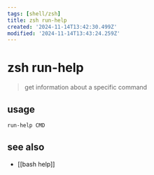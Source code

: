 ```yaml
---
tags: [shell/zsh]
title: zsh run-help
created: '2024-11-14T13:42:30.499Z'
modified: '2024-11-14T13:43:24.259Z'
---
```


# zsh run-help

> get information about a specific command

## usage

```zsh
run-help CMD
```

## see also

- [[bash help]]
